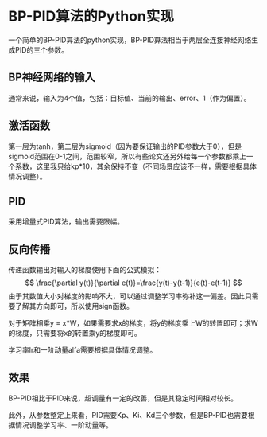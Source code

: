 # BP-PID算法的Python实现

一个简单的BP-PID算法的python实现，BP-PID算法相当于两层全连接神经网络生成PID的三个参数。

## BP神经网络的输入

通常来说，输入为4个值，包括：目标值、当前的输出、error、1（作为偏置）。

## 激活函数

第一层为tanh，第二层为sigmoid（因为要保证输出的PID参数大于0），但是sigmoid范围在0-1之间，范围较窄，所以有些论文还另外给每一个参数都乘上一个系数，这里我只给kp*10，其余保持不变（不同场景应该不一样，需要根据具体情况调整）。

## PID

采用增量式PID算法，输出需要限幅。

## 反向传播

传递函数输出对输入的梯度使用下面的公式模拟：
$$
\frac{\partial y(t)}{\partial e(t)}=\frac{y(t)-y(t-1)}{e(t)-e(t-1)}
$$
由于其数值大小对梯度的影响不大，可以通过调整学习率弥补这一偏差。因此只需要了解其方向即可，所以使用sign函数。

对于矩阵相乘y = x*W，如果需要求x的梯度，将y的梯度乘上W的转置即可；求W的梯度，只需要将x的转置乘y的梯度即可。

学习率lr和一阶动量alfa需要根据具体情况调整。

## 效果

BP-PID相比于PID来说，超调量有一定的改善，但是其稳定时间相对较长。

此外，从参数整定上来看，PID需要Kp、Ki、Kd三个参数，但是BP-PID也需要根据情况调整学习率、一阶动量等。